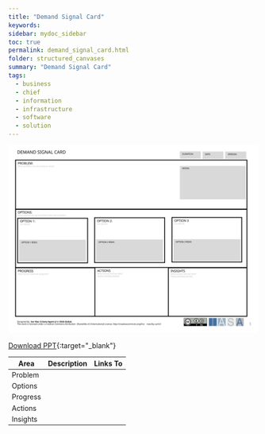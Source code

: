 ```yaml
---
title: "Demand Signal Card"
keywords: 
sidebar: mydoc_sidebar
toc: true
permalink: demand_signal_card.html
folder: structured_canvases
summary: "Demand Signal Card"
tags: 
  - business
  - chief
  - information
  - infrastructure
  - software
  - solution
---
```


![image001](media/demand_signal_card.svg)

[Download PPT](media/ppt/demand_signal_card.ppt){:target="_blank"}

| Area     | Description | Links To |
| -------- | ----------- | -------- |
| Problem  |             |          |
| Options  |             |          |
| Progress |             |          |
| Actions  |             |          |
| Insights |             |          |